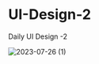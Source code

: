 # UI-Design-2
Daily UI Design -2


![2023-07-26 (1)](https://github.com/Maharshibhatnagar/UI-Design-2/assets/119435144/de3207d1-3c79-479d-8a28-38422f9f2a3d)
